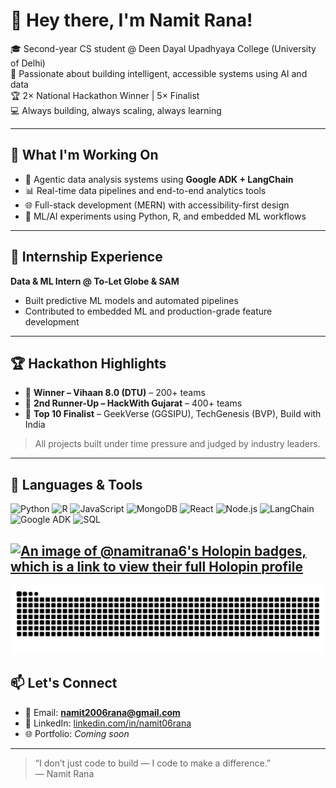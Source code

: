 # 👋 Hey there, I'm Namit Rana!

🎓 Second-year CS student @ Deen Dayal Upadhyaya College (University of Delhi)  
🧠 Passionate about building intelligent, accessible systems using AI and data  
🏆 2× National Hackathon Winner | 5× Finalist  
💻 Always building, always scaling, always learning

---

## 🚀 What I'm Working On

- 🧩 Agentic data analysis systems using **Google ADK + LangChain**
- 📊 Real-time data pipelines and end-to-end analytics tools
- 🌐 Full-stack development (MERN) with accessibility-first design
- 🧪 ML/AI experiments using Python, R, and embedded ML workflows

---

## 💼 Internship Experience

**Data & ML Intern @ To-Let Globe & SAM**  
- Built predictive ML models and automated pipelines  
- Contributed to embedded ML and production-grade feature development

---

## 🏆 Hackathon Highlights

- 🥇 **Winner – Vihaan 8.0 (DTU)** – 200+ teams  
- 🥉 **2nd Runner-Up – HackWith Gujarat** – 400+ teams  
- 🏅 **Top 10 Finalist** – GeekVerse (GGSIPU), TechGenesis (BVP), Build with India  

> All projects built under time pressure and judged by industry leaders.

---

## 🧰 Languages & Tools

![Python](https://img.shields.io/badge/-Python-black?style=flat&logo=python)
![R](https://img.shields.io/badge/-R-black?style=flat&logo=r)
![JavaScript](https://img.shields.io/badge/-JavaScript-black?style=flat&logo=javascript)
![MongoDB](https://img.shields.io/badge/-MongoDB-black?style=flat&logo=mongodb)
![React](https://img.shields.io/badge/-React-black?style=flat&logo=react)
![Node.js](https://img.shields.io/badge/-Node.js-black?style=flat&logo=node.js)
![LangChain](https://img.shields.io/badge/-LangChain-black?style=flat)
![Google ADK](https://img.shields.io/badge/-Google%20ADK-black?style=flat)
![SQL](https://img.shields.io/badge/-SQL-black?style=flat&logo=mysql)

[![An image of @namitrana6's Holopin badges, which is a link to view their full Holopin profile](https://holopin.me/namitrana6)](https://holopin.io/@namitrana6)
---
[![My GitHub contribution graph](https://raw.githubusercontent.com/Namit-Rana6/Namit-Rana6/main/output/snake-dark.svg)](https://github.com/Namit-Rana6/)

## 📫 Let's Connect

- 📧 Email: **namit2006rana@gmail.com**  
- 💼 LinkedIn: [linkedin.com/in/namit06rana](https://linkedin.com/in/namit-rana)  
- 🌐 Portfolio: *Coming soon*

---

> “I don’t just code to build — I code to make a difference.”  
> — Namit Rana
